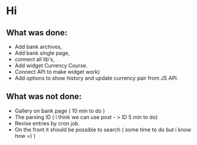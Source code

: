 # Hi
## What was done: 

- Add bank archives, 
- Add bank single page, 
- connect all lib's, 
- Add widget Currency Course. 
- Connect API to make widget work) 
- Add options to show history and update currency pair from JS API.

## What was not done: 
- Gallery on bank page ( 10 min to do )
- The parsing ID ( i think we can use post - > ID 5 min to do)
- Revise entries by cron job.
- On the front it should be possible to search ( some time to do but i know how =) )


